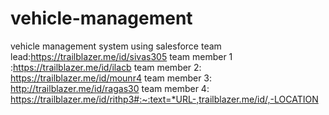 # vehicle-management
vehicle management system using salesforce
team lead:https://trailblazer.me/id/sivas305
team member 1 :https://trailblazer.me/id/ilacb
team member 2: https://trailblazer.me/id/mounr4
team member 3: http://trailblazer.me/id/ragas30
team member 4: https://trailblazer.me/id/rithp3#:~:text=*URL-,trailblazer.me/id/,-LOCATION
